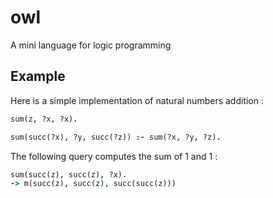 # owl

A mini language for logic programming

## Example

Here is a simple implementation of natural numbers addition :

```prolog
sum(z, ?x, ?x).

sum(succ(?x), ?y, succ(?z)) :- sum(?x, ?y, ?z).
```

The following query computes the sum of 1 and 1 :

```prolog
sum(succ(z), succ(z), ?x).
-> m(succ(z), succ(z), succ(succ(z)))
```
